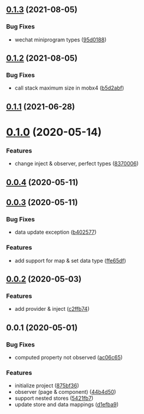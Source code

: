 ## [0.1.3](https://github.com/clancysong/we-mobx/compare/v0.1.2...v0.1.3) (2021-08-05)


### Bug Fixes

* wechat miniprogram types ([95d0188](https://github.com/clancysong/we-mobx/commit/95d0188a0fc8443701f1a2e2af39cdbc13101fb2))



## [0.1.2](https://github.com/clancysong/we-mobx/compare/v0.1.1...v0.1.2) (2021-08-05)


### Bug Fixes

* call stack maximum size in mobx4 ([b5d2abf](https://github.com/clancysong/we-mobx/commit/b5d2abfbde243b479b14789a39a637c9e121a36e))



## [0.1.1](https://github.com/clancysong/we-mobx/compare/v0.1.0...v0.1.1) (2021-06-28)



# [0.1.0](https://github.com/clancysong/we-mobx/compare/v0.0.4...v0.1.0) (2020-05-14)


### Features

* change inject & observer, perfect types ([8370006](https://github.com/clancysong/we-mobx/commit/8370006d6a9958577e220101e8b66fef4ab90195))



## [0.0.4](https://github.com/clancysong/we-mobx/compare/v0.0.3...v0.0.4) (2020-05-11)



## [0.0.3](https://github.com/clancysong/we-mobx/compare/v0.0.2...v0.0.3) (2020-05-11)


### Bug Fixes

* data update exception ([b402577](https://github.com/clancysong/we-mobx/commit/b402577bac7a1284c01c4d3039b411df5684fe45))


### Features

* add support for map & set data type ([ffe65df](https://github.com/clancysong/we-mobx/commit/ffe65df47f81b97b2d1818d17dc76cb4ca8f6359))



## [0.0.2](https://github.com/clancysong/we-mobx/compare/v0.0.1...v0.0.2) (2020-05-03)

### Features

* add provider & inject ([c2ffb74](https://github.com/clancysong/we-mobx/commit/c2ffb74))



## 0.0.1 (2020-05-01)


### Bug Fixes

* computed property not observed ([ac06c65](https://github.com/clancysong/we-mobx/commit/ac06c65d4c2a6396678735961efd75d4cf019365))


### Features

* initialize project ([875bf36](https://github.com/clancysong/we-mobx/commit/875bf36e062f3b30f08c5853eebe5c831a57619f))
* observer (page & component) ([44b4d50](https://github.com/clancysong/we-mobx/commit/44b4d502fc30a285203d9ce0ee596201b2bfeb0c))
* support nested stores ([5421fb7](https://github.com/clancysong/we-mobx/commit/5421fb7997b3bd7c66d84f81cb8c85eab097912d))
* update store and data mappings ([d1efba9](https://github.com/clancysong/we-mobx/commit/d1efba9e499918d4ca5282cf99857a9e9ed6ecff))



